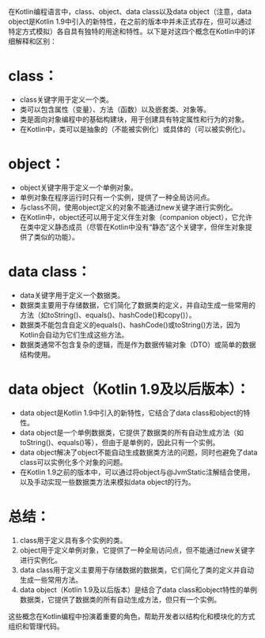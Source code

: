 
在Kotlin编程语言中，class、object、data class以及data object（注意，data object是Kotlin 1.9中引入的新特性，在之前的版本中并未正式存在，但可以通过特定方式模拟）各自具有独特的用途和特性。以下是对这四个概念在Kotlin中的详细解释和区别：

# class：
+ class关键字用于定义一个类。
+ 类可以包含属性（变量）、方法（函数）以及嵌套类、对象等。
+ 类是面向对象编程中的基础构建块，用于创建具有特定属性和行为的对象。
+ 在Kotlin中，类可以是抽象的（不能被实例化）或具体的（可以被实例化）。


# object：
+ object关键字用于定义一个单例对象。
+ 单例对象在程序运行时只有一个实例，提供了一种全局访问点。
+ 与class不同，使用object定义的对象不能通过new关键字进行实例化。
+ 在Kotlin中，object还可以用于定义伴生对象（companion object），它允许在类中定义静态成员（尽管在Kotlin中没有“静态”这个关键字，但伴生对象提供了类似的功能）。


# data class：
+ data关键字用于定义一个数据类。
+ 数据类主要用于存储数据，它们简化了数据类的定义，并自动生成一些常用的方法（如toString()、equals()、hashCode()和copy()）。
+ 数据类不能包含自定义的equals()、hashCode()或toString()方法，因为Kotlin会自动为它们生成这些方法。
+ 数据类通常不包含复杂的逻辑，而是作为数据传输对象（DTO）或简单的数据结构使用。

# data object（Kotlin 1.9及以后版本）：
+ data object是Kotlin 1.9中引入的新特性，它结合了data class和object的特性。
+ data object是一个单例数据类，它提供了数据类的所有自动生成方法（如toString()、equals()等），但由于是单例的，因此只有一个实例。
+ data object解决了object不能自动生成数据类方法的问题，同时也避免了data class可以实例化多个对象的问题。
+ 在Kotlin 1.9之前的版本中，可以通过将object与@JvmStatic注解结合使用，以及手动实现一些数据类方法来模拟data object的行为。

# 总结：
1. class用于定义具有多个实例的类。
2. object用于定义单例对象，它提供了一种全局访问点，但不能通过new关键字进行实例化。
3. data class用于定义主要用于存储数据的数据类，它们简化了类的定义并自动生成一些常用方法。
4. data object（Kotlin 1.9及以后版本）是结合了data class和object特性的单例数据类，它提供了数据类的所有自动生成方法，但只有一个实例。

这些概念在Kotlin编程中扮演着重要的角色，帮助开发者以结构化和模块化的方式组织和管理代码。